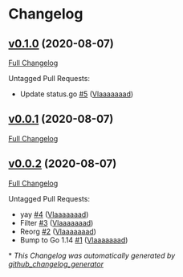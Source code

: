 # Changelog

## [v0.1.0](https://github.com/vlaaaaaaad/namer-service/tree/v0.1.0) (2020-08-07)

[Full Changelog](https://github.com/vlaaaaaaad/namer-service/compare/v0.0.1...v0.1.0)

Untagged Pull Requests:

- Update status.go [\#5](https://github.com/Vlaaaaaaad/namer-service/pull/5) ([Vlaaaaaaad](https://github.com/Vlaaaaaaad))

## [v0.0.1](https://github.com/vlaaaaaaad/namer-service/tree/v0.0.1) (2020-08-07)

[Full Changelog](https://github.com/vlaaaaaaad/namer-service/compare/v0.0.2...v0.0.1)

## [v0.0.2](https://github.com/vlaaaaaaad/namer-service/tree/v0.0.2) (2020-08-07)

[Full Changelog](https://github.com/vlaaaaaaad/namer-service/compare/cca89f5175cad9171c898bd0c76b69b7ba4b930b...v0.0.2)

Untagged Pull Requests:

- yay [\#4](https://github.com/Vlaaaaaaad/namer-service/pull/4) ([Vlaaaaaaad](https://github.com/Vlaaaaaaad))
- Filter [\#3](https://github.com/Vlaaaaaaad/namer-service/pull/3) ([Vlaaaaaaad](https://github.com/Vlaaaaaaad))
- Reorg [\#2](https://github.com/Vlaaaaaaad/namer-service/pull/2) ([Vlaaaaaaad](https://github.com/Vlaaaaaaad))
- Bump to Go 1.14 [\#1](https://github.com/Vlaaaaaaad/namer-service/pull/1) ([Vlaaaaaaad](https://github.com/Vlaaaaaaad))



\* *This Changelog was automatically generated by [github_changelog_generator](https://github.com/github-changelog-generator/github-changelog-generator)*
